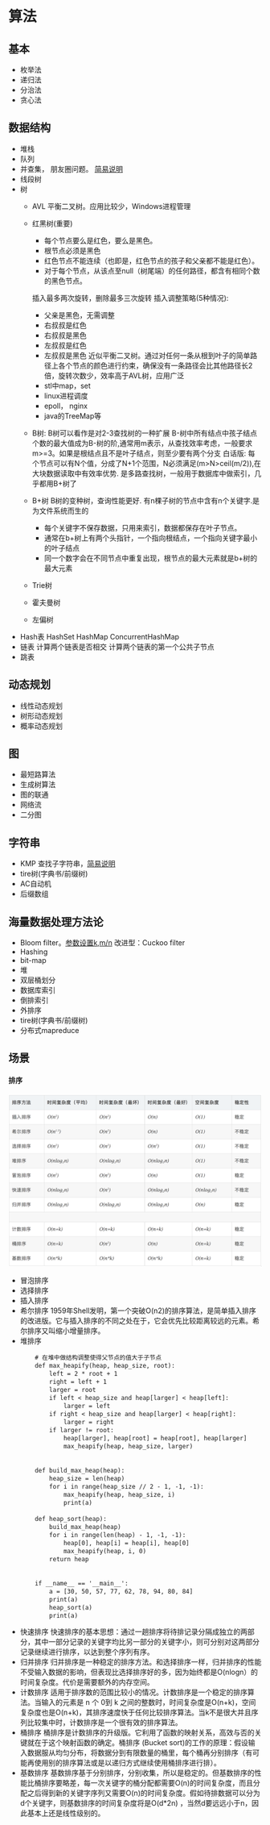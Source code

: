 # 算法
## 基本
- 枚举法
- 递归法
- 分治法
- 贪心法
## 数据结构
- 堆栈
- 队列
- 并查集，
    朋友圈问题。 [简易说明](https://blog.csdn.net/qq_31828515/article/details/60590370)
- 线段树
- 树
    - AVL
        平衡二叉树。应用比较少，Windows进程管理
    - 红黑树(重要)
        - 每个节点要么是红色，要么是黑色。
        - 根节点必须是黑色
        - 红色节点不能连续（也即是，红色节点的孩子和父亲都不能是红色）。
        - 对于每个节点，从该点至null（树尾端）的任何路径，都含有相同个数的黑色节点。

        插入最多两次旋转，删除最多三次旋转
        插入调整策略(5种情况):
        - 父亲是黑色，无需调整
        - 右叔叔是红色
        - 右叔叔是黑色
        - 左叔叔是红色
        - 左叔叔是黑色
        近似平衡二叉树。通过对任何一条从根到叶子的简单路径上各个节点的颜色进行约束，确保没有一条路径会比其他路径长2倍，旋转次数少，效率高于AVL树，应用广泛
        - stl中map，set
        - linux进程调度
        - epoll， nginx
        - java的TreeMap等
    - B树: B树可以看作是对2-3查找树的一种扩展
        B-树中所有结点中孩子结点个数的最大值成为B-树的阶,通常用m表示，从查找效率考虑，一般要求m>=3。如果是根结点且不是叶子结点，则至少要有两个分支
        白话版: 每个节点可以有N个值，分成了N+1个范围，N必须满足(m>N>ceil(m/2)),在大块数据读取中有效率优势.
        是多路查找树，一般用于数据库中做索引，几乎都用B+树了
    - B+树
        B树的变种树，查询性能更好. 有n棵子树的节点中含有n个关键字.是为文件系统而生的
        - 每个关键字不保存数据，只用来索引，数据都保存在叶子节点。
        - 通常在b+树上有两个头指针，一个指向根结点，一个指向关键字最小的叶子结点
        - 同一个数字会在不同节点中重复出现，根节点的最大元素就是b+树的最大元素
    - Trie树
    - 霍夫曼树
    - 左偏树
- Hash表
    HashSet
    HashMap
    ConcurrentHashMap
- 链表
    计算两个链表是否相交
    计算两个链表的第一个公共子节点
- 跳表
## 动态规划
- 线性动态规划
- 树形动态规划
- 概率动态规划
## 图
- 最短路算法
- 生成树算法
- 图的联通
- 网络流
- 二分图
## 字符串
- KMP
    查找子字符串，[简易说明](http://jakeboxer.com/blog/2009/12/13/the-knuth-morris-pratt-algorithm-in-my-own-words/)
- tire树(字典书/前缀树)
- AC自动机
- 后缀数组
## 海量数据处理方法论
- Bloom filter。[参数设置k,m/n](http://pages.cs.wisc.edu/~cao/papers/summary-cache/node8.html)
    改进型：Cuckoo filter
- Hashing
- bit-map
- 堆
- 双层桶划分
- 数据库索引
- 倒排索引
- 外排序
- tire树(字典书/前缀树)
- 分布式mapreduce

## 场景
#### 排序
![排序](./sort.png)
- 冒泡排序
- 选择排序
- 插入排序
- 希尔排序
    1959年Shell发明，第一个突破O(n2)的排序算法，是简单插入排序的改进版。它与插入排序的不同之处在于，它会优先比较距离较远的元素。希尔排序又叫缩小增量排序。
- 堆排序
    ```
        # 在堆中做结构调整使得父节点的值大于子节点
        def max_heapify(heap, heap_size, root):
            left = 2 * root + 1
            right = left + 1
            larger = root
            if left < heap_size and heap[larger] < heap[left]:
                larger = left
            if right < heap_size and heap[larger] < heap[right]:
                larger = right
            if larger != root:
                heap[larger], heap[root] = heap[root], heap[larger]
                max_heapify(heap, heap_size, larger)


        def build_max_heap(heap):
            heap_size = len(heap)
            for i in range(heap_size // 2 - 1, -1, -1):
                max_heapify(heap, heap_size, i)
                print(a)

        def heap_sort(heap):  
            build_max_heap(heap)
            for i in range(len(heap) - 1, -1, -1):
                heap[0], heap[i] = heap[i], heap[0]
                max_heapify(heap, i, 0)
            return heap


        if __name__ == '__main__':
            a = [30, 50, 57, 77, 62, 78, 94, 80, 84]
            print(a)
            heap_sort(a)
            print(a)
    ```
- 快速排序
    快速排序的基本思想：通过一趟排序将待排记录分隔成独立的两部分，其中一部分记录的关键字均比另一部分的关键字小，则可分别对这两部分记录继续进行排序，以达到整个序列有序。
- 归并排序
    归并排序是一种稳定的排序方法。和选择排序一样，归并排序的性能不受输入数据的影响，但表现比选择排序好的多，因为始终都是O(nlogn）的时间复杂度。代价是需要额外的内存空间。
- 计数排序
    适用于排序数的范围比较小的情况。计数排序是一个稳定的排序算法。当输入的元素是 n 个 0到 k 之间的整数时，时间复杂度是O(n+k)，空间复杂度也是O(n+k)，其排序速度快于任何比较排序算法。当k不是很大并且序列比较集中时，计数排序是一个很有效的排序算法。
- 桶排序
    桶排序是计数排序的升级版。它利用了函数的映射关系，高效与否的关键就在于这个映射函数的确定。桶排序 (Bucket sort)的工作的原理：假设输入数据服从均匀分布，将数据分到有限数量的桶里，每个桶再分别排序（有可能再使用别的排序算法或是以递归方式继续使用桶排序进行排）。
- 基数排序
    基数排序基于分别排序，分别收集，所以是稳定的。但基数排序的性能比桶排序要略差，每一次关键字的桶分配都需要O(n)的时间复杂度，而且分配之后得到新的关键字序列又需要O(n)的时间复杂度。假如待排数据可以分为d个关键字，则基数排序的时间复杂度将是O(d*2n) ，当然d要远远小于n，因此基本上还是线性级别的。